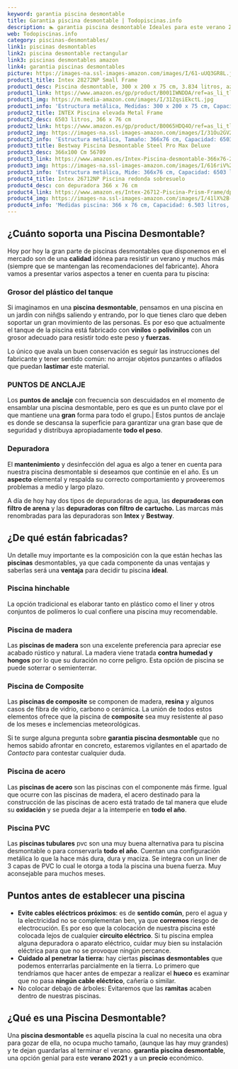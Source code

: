 ```yaml
---
keyword: garantia piscina desmontable
title: Garantia piscina desmontable | Todopiscinas.info
description: 🏊 garantia piscina desmontable Ideales para este verano 2021. Aquí puedes comprar garantia piscina desmontable y comparar con otras similares. No dejes escapar garantia piscina desmontable a un precio realmente tentador.
web: Todopiscinas.info
category: piscinas-desmontables/
link1: piscinas desmontables
link2: piscina desmontable rectangular
link3: piscinas desmontables amazon
link4: garantia piscinas desmontables
picture: https://images-na.ssl-images-amazon.com/images/I/61-uUQ3GR8L.jpg
product1_title: Intex 28272NP Small Frame
product1_desc: Piscina desmontable, 300 x 200 x 75 cm, 3.834 litros, azul
product1_link: https://www.amazon.es/gp/product/B001IWNDDA/ref=as_li_tl?ie=UTF8&camp=3638&creative=24630&creativeASIN=B001IWNDDA&linkCode=as2&tag=todopiscinas0e-21&linkId=25b9d647487c889cb6ef56ed63f50ca1
product1_img: https://m.media-amazon.com/images/I/31ZqsiEkctL.jpg
product1_info: 'Estructura metálica, Medidas: 300 x 200 x 75 cm, Capacidad: 3.834 litros, Para 6 personas (+ 6 años), Fácil montaje, Forma rectangular'
product2_title: INTEX Piscina elevada Metal Frame
product2_desc: 6503 litros, 366 x 76 cm
product2_link: https://www.amazon.es/gp/product/B0065HDQ4O/ref=as_li_tl?ie=UTF8&camp=3638&creative=24630&creativeASIN=B0065HDQ4O&linkCode=as2&tag=todopiscinas0e-21&linkId=ed2430e3ba564d3527ee103df33ed7b3
product2_img: https://images-na.ssl-images-amazon.com/images/I/31Ou2GV2SAL.jpg
product2_info: 'Estructura metálica, Tamaño: 366x76 cm, Capacidad: 6503 litros, Forma circular, De 4 a 7 personas (+6 años)'
product3_title: Bestway Piscina Desmontable Steel Pro Max Deluxe
product3_desc: 366x100 Cm 56709
product3_link: https://www.amazon.es/Intex-Piscina-desmontable-366x76-28210NP/dp/B0065HDQ4O?__mk_es_ES=%C3%85M%C3%85%C5%BD%C3%95%C3%91&crid=25UQGV9HG2INI&dchild=1&keywords=piscinas+desmontables&qid=1615854176&sprefix=piscinas+dem%2Caps%2C201&sr=8-5&linkCode=ll1&tag=todopiscinas0e-21&linkId=34f200977c6cbaab1f3f4d9ac0e64755&language=es_ES&ref_=as_li_ss_tl
product3_img: https://images-na.ssl-images-amazon.com/images/I/616riV%2BiY3L.jpg
product3_info: 'Estructura metálica, Mide: 366x76 cm, Capacidad: 6503 litros, De 4 a 7 personas mayores de 6 años, Forma circular, Tecnología Super-Tough'
product4_title: Intex 26712NP Piscina redonda sobresuelo
product4_desc: con depuradora 366 x 76 cm
product4_link: https://www.amazon.es/Intex-26712-Piscina-Prism-Frame/dp/B07FB823GL?__mk_es_ES=%C3%85M%C3%85%C5%BD%C3%95%C3%91&dchild=1&keywords=piscinas+desmontables+con+depuradora&qid=1615936418&sr=8-5&linkCode=ll1&tag=todopiscinas0e-21&linkId=d98699de7830cd471766fa1daa36de34&language=es_ES&ref_=as_li_ss_tl
product4_img: https://images-na.ssl-images-amazon.com/images/I/41lX%2B-YpibL.jpg
product4_info: 'Medidas piscina: 366 x 76 cm, Capacidad: 6.503 litros, Incluye depuradora de cartucha A, Lona resistente triple capa'
---
```




## ¿Cuánto soporta una Piscina Desmontable?

Hoy por hoy la gran parte de piscinas desmontables que disponemos en el mercado son de una **calidad** idónea para resistir un verano y muchos más (siempre que se mantengan las recomendaciones del fabricante). Ahora vamos a presentar varios aspectos a tener en cuenta para tu piscina:


### Grosor del plástico del tanque

Si imaginamos en una **piscina desmontable**, pensamos en una piscina en un jardín con niñ@s saliendo y entrando, por lo que tienes claro que deben soportar un gran movimiento de las personas. Es por eso que actualmente el tanque de la piscina está fabricado con **vinilos** o **polivinilos** con un grosor adecuado para resistir todo este peso y **fuerzas**.

Lo único que avala un	 buen conservación es seguir las instrucciones del fabricante y tener sentido común: no arrojar objetos punzantes o afilados que puedan **lastimar** este material.


### PUNTOS DE ANCLAJE

Los **puntos de anclaje** con frecuencia son descuidados en el momento de ensamblar una piscina desmontable, pero  es que es un punto clave por el que mantiene una **gran** forma para todo el grupo.| Estos puntos de anclaje es donde se descansa la superficie para garantizar una gran base que de seguridad y distribuya apropiadamente **todo el peso**.


### Depuradora

El **mantenimiento** y desinfección del agua es algo a tener en cuenta para nuestra piscina desmontable si deseamos que continúe en el año. Es un **aspecto** elemental y respalda su correcto comportamiento y proveeremos problemas a medio y largo plazo.

A día de hoy hay dos tipos de depuradoras de agua, las **depuradoras con filtro de arena** y  las **depuradoras** **con filtro de cartucho.** Las marcas más renombradas para las depuradoras son **Intex** y **Bestway**.

<brand-panel :title=product1_title :desc=product1_desc :img=product1_img :link=product1_link></brand-panel>


## ¿De qué  están fabricadas?

Un detalle muy importante es la composición con la que están hechas las **piscinas** desmontables, ya que cada componente da unas ventajas y saberlas  será una **ventaja** para decidir tu piscina **ideal**.


### Piscina hinchable

 La opción tradicional es elaborar tanto en plástico como el liner y otros conjuntos de polímeros lo cual confiere una piscina muy recomendable.


### Piscina de madera

Las **piscinas de madera** son una excelente preferencia para apreciar ese acabado rústico y natural. La madera viene tratada **contra humedad y hongos** por lo que su duración no corre peligro. Esta opción de piscina se puede soterrar o semienterrar.


### Piscina de Composite

Las **piscinas de composite** se componen de madera, **resina** y algunos casos de fibra de vidrio, carbono o cerámica. La unión de todos estos elementos ofrece que la piscina de **composite** sea muy resistente al paso de los meses e inclemencias meteorológicas.

Si te surge alguna pregunta sobre **garantia piscina desmontable** que no hemos sabido afrontar en concreto, estaremos vigilantes en el apartado de _Contacto_ para contestar cualquier duda.


### Piscina de acero

Las **piscinas de acero** son las piscinas con el componente más firme. Igual que ocurre con las piscinas de madera, el acero destinado para la construcción de las piscinas de acero está tratado de tal manera que elude su **oxidación** y se pueda dejar a la intemperie en **todo el año**.


### Piscina  PVC

Las **piscinas tubulares** pvc son una muy buena alternativa para tu piscina desmontable o para conservarla **todo el año**. Cuentan una configuración metálica lo que la hace más dura, dura y maciza. Se integra con un liner de 3 capas de PVC lo cual le otorga a toda la piscina una buena fuerza. Muy aconsejable para muchos meses.

<stats-list :link1=link1 :link2=link2 :link3=link3 :link4=link4 :category=category></stats-list>


## Puntos antes de establecer una piscina



*   **Evite cables eléctricos próximos**: es de **sentido común**, pero el agua y la electricidad no se complementan ben, ya que **corremos** riesgo de electrocución. Es por eso que la colocación de nuestra piscina esté colocada lejos de cualquier **circuito eléctrico**. Si tu piscina emplea alguna depuradora o aparato eléctrico, cuidar muy bien su instalación eléctrica para que no se provoque ningún percance.
*   **Cuidado al penetrar la tierra:** hay ciertas **piscinas desmontables** que podemos enterrarlas parcialmente en la tierra. Lo primero  que tendríamos que hacer antes de empezar a realizar el **hueco** es examinar que no pasa **ningún cable eléctrico**, cañería o similar.
*   No colocar debajo de árboles: Evitaremos que las **ramitas** acaben dentro de nuestras piscinas.
## ¿Qué es una Piscina Desmontable?

Una **piscina desmontable** es aquella piscina la cual no necesita una obra para gozar de ella, no ocupa mucho tamaño, (aunque las hay muy grandes) y te dejan guardarlas al terminar el verano.  **garantia piscina desmontable**, una opción genial para este **verano 2021** y a un **precio** económico.

<external-banner></external-banner>
